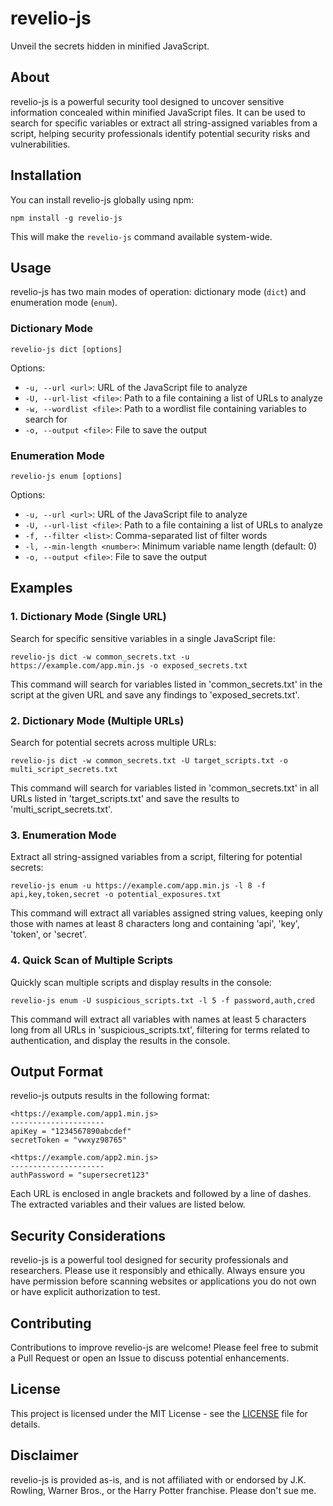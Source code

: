 # revelio-js

Unveil the secrets hidden in minified JavaScript.

## About

revelio-js is a powerful security tool designed to uncover sensitive information concealed within minified JavaScript files. It can be used to search for specific variables or extract all string-assigned variables from a script, helping security professionals identify potential security risks and vulnerabilities.

## Installation

You can install revelio-js globally using npm:

```
npm install -g revelio-js
```

This will make the `revelio-js` command available system-wide.

## Usage

revelio-js has two main modes of operation: dictionary mode (`dict`) and enumeration mode (`enum`).

### Dictionary Mode

```
revelio-js dict [options]
```

Options:
- `-u, --url <url>`: URL of the JavaScript file to analyze
- `-U, --url-list <file>`: Path to a file containing a list of URLs to analyze
- `-w, --wordlist <file>`: Path to a wordlist file containing variables to search for
- `-o, --output <file>`: File to save the output

### Enumeration Mode

```
revelio-js enum [options]
```

Options:
- `-u, --url <url>`: URL of the JavaScript file to analyze
- `-U, --url-list <file>`: Path to a file containing a list of URLs to analyze
- `-f, --filter <list>`: Comma-separated list of filter words
- `-l, --min-length <number>`: Minimum variable name length (default: 0)
- `-o, --output <file>`: File to save the output

## Examples

### 1. Dictionary Mode (Single URL)

Search for specific sensitive variables in a single JavaScript file:

```
revelio-js dict -w common_secrets.txt -u https://example.com/app.min.js -o exposed_secrets.txt
```

This command will search for variables listed in 'common_secrets.txt' in the script at the given URL and save any findings to 'exposed_secrets.txt'.

### 2. Dictionary Mode (Multiple URLs)

Search for potential secrets across multiple URLs:

```
revelio-js dict -w common_secrets.txt -U target_scripts.txt -o multi_script_secrets.txt
```

This command will search for variables listed in 'common_secrets.txt' in all URLs listed in 'target_scripts.txt' and save the results to 'multi_script_secrets.txt'.

### 3. Enumeration Mode

Extract all string-assigned variables from a script, filtering for potential secrets:

```
revelio-js enum -u https://example.com/app.min.js -l 8 -f api,key,token,secret -o potential_exposures.txt
```

This command will extract all variables assigned string values, keeping only those with names at least 8 characters long and containing 'api', 'key', 'token', or 'secret'.

### 4. Quick Scan of Multiple Scripts

Quickly scan multiple scripts and display results in the console:

```
revelio-js enum -U suspicious_scripts.txt -l 5 -f password,auth,cred
```

This command will extract all variables with names at least 5 characters long from all URLs in 'suspicious_scripts.txt', filtering for terms related to authentication, and display the results in the console.

## Output Format

revelio-js outputs results in the following format:

```
<https://example.com/app1.min.js>
---------------------
apiKey = "1234567890abcdef"
secretToken = "vwxyz98765"

<https://example.com/app2.min.js>
---------------------
authPassword = "supersecret123"
```

Each URL is enclosed in angle brackets and followed by a line of dashes. The extracted variables and their values are listed below.

## Security Considerations

revelio-js is a powerful tool designed for security professionals and researchers. Please use it responsibly and ethically. Always ensure you have permission before scanning websites or applications you do not own or have explicit authorization to test.

## Contributing

Contributions to improve revelio-js are welcome! Please feel free to submit a Pull Request or open an Issue to discuss potential enhancements.

## License

This project is licensed under the MIT License - see the [LICENSE](LICENSE) file for details.

## Disclaimer

revelio-js is provided as-is, and is not affiliated with or endorsed by J.K. Rowling, Warner Bros., or the Harry Potter franchise. Please don't sue me.

```